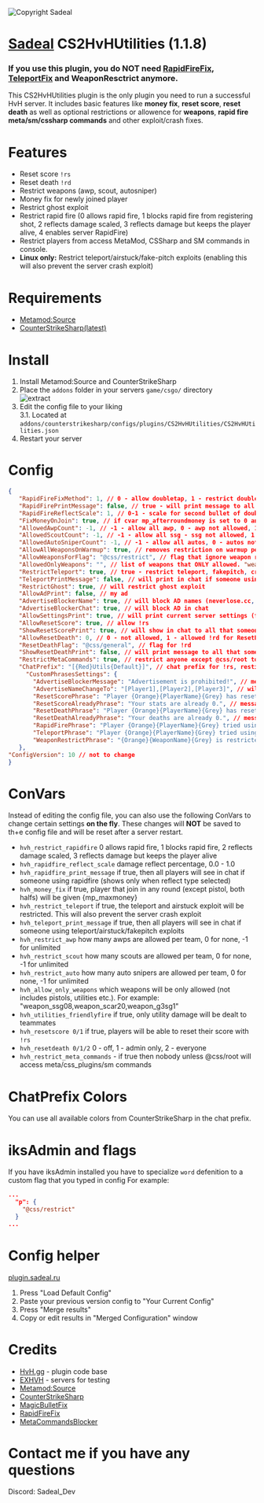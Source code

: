 ![Copyright Sadeal](https://img.shields.io/badge/Developer-Sadeal-blue)

# [Sadeal](https://sadeal.ru) CS2HvHUtilities (1.1.8)
### If you use this plugin, you do NOT need [RapidFireFix](https://github.com/HvH-gg/RapidFireFix), [TeleportFix](https://github.com/HvH-gg/TeleportFix) and WeaponResctrict anymore.

This CS2HvHUtilities plugin is the only plugin you need to run a successful HvH server. It includes basic features like **money fix**, **reset score**, **reset death** as well as optional restrictions or allowence for **weapons**, **rapid fire** **meta/sm/cssharp commands** and other exploit/crash fixes.

# Features
- Reset score `!rs`
- Reset death `!rd`
- Restrict weapons (awp, scout, autosniper)
- Money fix for newly joined player
- Restrict ghost exploit
- Restrict rapid fire (0 allows rapid fire, 1 blocks rapid fire from registering shot, 2 reflects damage scaled, 3 reflects damage but keeps the player alive, 4 enables server RapidFire)
- Restrict players from access MetaMod, CSSharp and SM commands in console.
- **Linux only:** Restrict teleport/airstuck/fake-pitch exploits (enabling this will also prevent the server crash exploit)

# Requirements
- [Metamod:Source](https://www.sourcemm.net/downloads.php/?branch=master)
- [CounterStrikeSharp(latest)](https://github.com/roflmuffin/CounterStrikeSharp/releases)

# Install
1. Install Metamod:Source and CounterStrikeSharp
2. Place the `addons` folder in your servers `game/csgo/` directory  
   ![extract](https://du.hurenso.hn/r/0NyFPY.png)
3. Edit the config file to your liking  
   3.1. Located at `addons/counterstrikesharp/configs/plugins/CS2HvHUtilities/CS2HvHUtilities.json`
4. Restart your server

# Config
```json
{
   "RapidFireFixMethod": 1, // 0 - allow doubletap, 1 - restrict doubletap, 2 - reflect doubletap (* RapidFireReflectScale) and allow to kill, 3 - reflect doubletap but cant kill with second bullet, 4 - rapidfire feature
   "RapidFirePrintMessage": false, // true - will print message to all that someone using doubletap, false - not
   "RapidFireReflectScale": 1, // 0-1 - scale for second bullet of doubletap (0 - 0%, 1 - 100%)
   "FixMoneyOnJoin": true, // if cvar mp_afterroundmoney is set to 0 and you have pistol rounds - this will fix that someone joining server and have 800 instead of 16000
   "AllowedAwpCount": -1, // -1 - allow all awp, 0 - awp not allowed, 1 - 1 to each team, 2....
   "AllowedScoutCount": -1, // -1 - allow all ssg - ssg not allowed, 1 - 1 to each team, 2....
   "AllowedAutoSniperCount": -1, // -1 - allow all autos, 0 - autos not allowed, 1 - 1 to each team, 2....
   "AllowAllWeaponsOnWarmup": true, // removes restriction on warmup period for everyone
   "AllowWeaponsForFlag": "@css/restrict", // flag that ignore weapon restrictions
   "AllowedOnlyWeapons": "", // list of weapons that ONLY allowed. "weapon_ssg08" - will allow only ssg08, not AK, not AWP and etc. (pistols, nades etc always accessable)
   "RestrictTeleport": true, // true - restrict teleport, fakepitch, crash
   "TeleportPrintMessage": false, // will print in chat if someone using exploit
   "RestrictGhost": true, // will restrict ghost exploit
   "AllowAdPrint": false, // my ad
   "AdvertiseBlockerName": true, // will block AD names (neverlose.cc, market/, funpay, ...)
   "AdvertiseBlockerChat": true, // will block AD in chat
   "AllowSettingsPrint": true, // will print current server settings (for this plugin) in chat
   "AllowResetScore": true, // allow !rs
   "ShowResetScorePrint": true, // will show in chat to all that someone !rs
   "AllowResetDeath": 0, // 0 - not allowed, 1 - allowed !rd for ResetDeathFlag only, 2 - allow !rd to all
   "ResetDeathFlag": "@css/general", // flag for !rd
   "ShowResetDeathPrint": false, // will print message to all that someone !rd
   "RestrictMetaCommands": true, // restrict anyone except @css/root to type "meta", "css_plugins" etc to game console and get result
   "ChatPrefix": "[{Red}Utils{Default}]", // chat prefix for !rs, resticts and etc for this plugin
     "CustomPhrasesSettings": {
       "AdvertiseBlockerMessage": "Advertisement is prohibited!", // message to user that trying to echo AD
       "AdvertiseNameChangeTo": "[Player1],[Player2],[Player3]", // will rename to one of this names if user have AD
       "ResetScorePhrase": "Player {Orange}{PlayerName}{Grey} has reset their stats!", // message for !rs
       "ResetScoreAlreadyPhrase": "Your stats are already 0.", // message for !rs but already 0
       "ResetDeathPhrase": "Player {Orange}{PlayerName}{Grey} has reset their deaths!", // message for !rd
       "ResetDeathAlreadyPhrase": "Your deaths are already 0.", // message for !rd but already 0
       "RapidFirePhrase": "Player {Orange}{PlayerName}{Grey} tried using {Orange}double tap{Grey}!", // message for RapidFireFix method 1
       "TeleportPhrase": "Player {Orange}{PlayerName}{Grey} tried using {Orange}Teleport{Grey}!", // message for TeleportFix 
       "WeaponRestrictPhrase": "{Orange}{WeaponName}{Grey} is restricted to {Orange}{RestrictAmount}{Grey} per team!" // Message for WeaponResctrict
   },
"ConfigVersion": 10 // not to change
}
```

# ConVars
Instead of editing the config file, you can also use the following ConVars to change certain settings **on the fly**. These changes will **NOT** be saved to th+e config file and will be reset after a server restart.
- `hvh_restrict_rapidfire` 0 allows rapid fire, 1 blocks rapid fire, 2 reflects damage scaled, 3 reflects damage but keeps the player alive
- `hvh_rapidfire_reflect_scale` damage reflect percentage, 0.0 - 1.0
- `hvh_rapidfire_print_message` if true, then all players will see in chat if someone using rapidfire (shows only when reflect type selected)
- `hvh_money_fix` if true, player that join in any round (except pistol, both halfs) will be given {mp_maxmoney}
- `hvh_restrict_teleport` if true, the teleport and airstuck exploit will be restricted. This will also prevent the server crash exploit
- `hvh_teleport_print_message` if true, then all players will see in chat if someone using teleport/airstuck/fakepitch exploits
- `hvh_restrict_awp` how many awps are allowed per team, 0 for none, -1 for unlimited
- `hvh_restrict_scout` how many scouts are allowed per team, 0 for none, -1 for unlimited
- `hvh_restrict_auto` how many auto snipers are allowed per team, 0 for none, -1 for unlimited
- `hvh_allow_only_weapons` which weapons will be only allowed (not includes pistols, utilities etc.). For example: "weapon_ssg08,weapon_scar20,weapon_g3sg1"
- `hvh_utilities_friendlyfire` if true, only utility damage will be dealt to teammates
- `hvh_resetscore 0/1` if true, players will be able to reset their score with `!rs`
- `hvh_resetdeath 0/1/2` 0 - off, 1 - admin only, 2 - everyone
- `hvh_restrict_meta_commands` - if true then nobody unless @css/root will access meta/css_plugins/sm commands

# ChatPrefix Colors
You can use all available colors from CounterStrikeSharp in the chat prefix.

# iksAdmin and flags
If you have iksAdmin installed you have to specialize `word` defenition to a custom flag that you typed in config
For example:
```json
...
  "p": {
    "@css/restrict"
  }
...
```

# Config helper
[plugin.sadeal.ru](https://plugin.sadeal.ru/)
1. Press "Load Default Config"
2. Paste your previous version config to "Your Current Config"
3. Press "Merge results"
4. Copy or edit results in "Merged Configuration" window

# Credits
- [HvH.gg](https://hvh.gg) - plugin code base
- [EXHVH](https://exhvh.ru) - servers for testing
- [Metamod:Source](https://www.sourcemm.net/) 
- [CounterStrikeSharp](https://github.com/roflmuffin/CounterStrikeSharp)
- [MagicBulletFix](https://github.com/CS2Plugins/MagicBulletFix)
- [RapidFireFix](https://github.com/CS2Plugins/RapidFireFix)
- [MetaCommandsBlocker](https://github.com/ManifestManah/PluginsCommandsBlocker)

# Contact me if you have any questions
Discord: Sadeal_Dev
